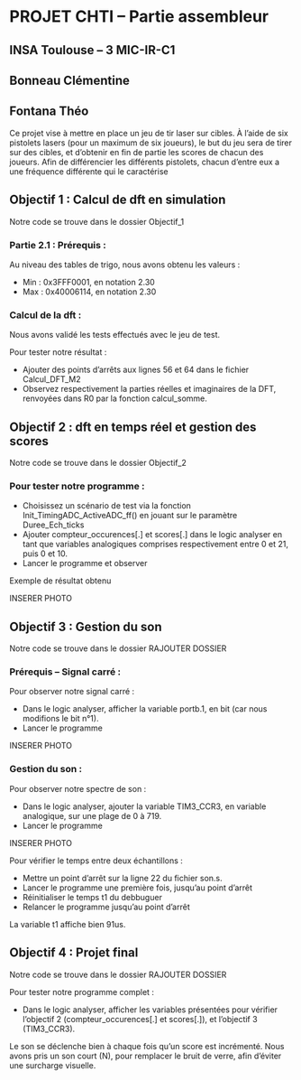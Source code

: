 # PROJET CHTI – Partie assembleur
## INSA Toulouse – 3 MIC-IR-C1
## Bonneau Clémentine
## Fontana Théo

Ce projet vise à mettre en place un jeu de tir laser sur cibles. À l’aide de six pistolets lasers (pour un maximum de six joueurs), le but du jeu sera de tirer sur des cibles, et d’obtenir en fin de partie les scores de chacun des joueurs. Afin de différencier les différents pistolets, chacun d’entre eux a une fréquence différente qui le caractérise

## Objectif 1 : Calcul de dft en simulation

Notre code se trouve dans le dossier Objectif_1
### Partie 2.1 : Prérequis :
Au niveau des tables de trigo, nous avons obtenu les valeurs :
-	Min : 0x3FFF0001, en notation 2.30
-	Max : 0x40006114, en notation 2.30

### Calcul de la dft :

Nous avons validé les tests effectués avec le jeu de test.

Pour tester notre résultat :
*	Ajouter des points d’arrêts aux lignes 56 et 64 dans le fichier Calcul_DFT_M2
*	Observez respectivement la parties réelles et imaginaires de la DFT, renvoyées dans R0 par la fonction calcul_somme.

## Objectif 2 : dft en temps réel et gestion des scores

Notre code se trouve dans le dossier Objectif_2
### Pour tester notre programme :
* Choisissez un scénario de test via la fonction Init_TimingADC_ActiveADC_ff() en jouant sur le paramètre Duree_Ech_ticks
* Ajouter compteur_occurences[.] et scores[.] dans le logic analyser en tant que variables analogiques comprises respectivement entre 0 et 21, puis 0 et 10.
* Lancer le programme et observer

Exemple de résultat obtenu

INSERER PHOTO

## Objectif 3 : Gestion du son
Notre code se trouve dans le dossier RAJOUTER DOSSIER
### Prérequis – Signal carré :
Pour observer notre signal carré :

* Dans le logic analyser, afficher la variable portb.1, en bit (car nous modifions le bit n°1).
* Lancer le programme

INSERER PHOTO

### Gestion du son :

Pour observer notre spectre de son :
* Dans le logic analyser, ajouter la variable TIM3_CCR3, en variable analogique, sur une plage de 0 à 719. 
* Lancer le programme

INSERER PHOTO

Pour vérifier le temps entre deux échantillons : 

* Mettre un point d’arrêt sur la ligne 22 du fichier son.s.
* Lancer le programme une première fois, jusqu’au point d’arrêt
* Réinitialiser le temps t1 du debbuguer
* Relancer le programme jusqu’au point d’arrêt

La variable t1 affiche bien 91us.

## Objectif 4 : Projet final

Notre code se trouve dans le dossier RAJOUTER DOSSIER

Pour tester notre programme complet : 
* Dans le logic analyser, afficher les variables présentées pour vérifier l’objectif 2 (compteur_occurences[.] et scores[.]), et l’objectif 3 (TIM3_CCR3). 

Le son se déclenche bien à chaque fois qu’un score est incrémenté. Nous avons pris un son court (N), pour remplacer le bruit de verre, afin d’éviter une surcharge visuelle.
